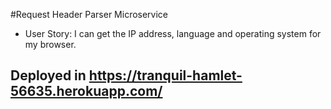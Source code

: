 #Request Header Parser Microservice

* User Story: I can get the IP address, language and operating system for my browser.

## Deployed in https://tranquil-hamlet-56635.herokuapp.com/